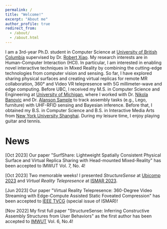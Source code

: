 ```yaml
---
permalink: /
title: "Welcome!"
excerpt: "About me"
author_profile: true
redirect_from: 
  - /about/
  - /about.html
---
```


I am a 3rd-year Ph.D. student in Computer Science at [University of British Columbia](https://www.ubc.ca/) supervised by Dr. [Robert Xiao](https://www.robertxiao.ca/). My research interests are in Human-Computer Interaction (HCI). In particular, I am interested in enabling novel interactive techniques in Mixed Reality by combining the cutting-edge technologies from computer vision and sensing. So far, I have explored sharing physical surfaces and creating virtual replicas for remote MR collaboration, 360&deg; and Video VR telepresence with 5G millimeter-wave and edge computing. Before UBC, I received my M.S. in Computer Science and Engineering at [University of Michigan](https://umich.edu/), where I worked with Dr. [Nikola Banovic](http://www.nikolabanovic.net/) and Dr. [Alanson Sample](https://www.alansonsample.com/) to track assembly tasks (e.g., Lego, furniture) with UHF-RFID sensing and Bayesian inference. Before that, I obtained my B.S. in Computer Science and B.S. in Interactive Media Arts from [New York University Shanghai](https://shanghai.nyu.edu/). During my leisure time, I enjoy playing guitar and tennis.

# News
[Oct 2023] Our paper "SurfShare: Lightweight Spatially Consistent Physical Surface and Virtual Replica Sharing with Head-mounted Mixed-Reality" has been accepted to IMWUT Vol. 7, No. 4!

[Oct 2023] Two memorable weeks! I presented *StructureSense* at [Ubicomp 2023](https://www.ubicomp.org/ubicomp-iswc-2023/) and *Virtual Reality Telepresence* at [ISMAR 2023](https://ismar23.org/).

[Jun 2023] Our paper "Virtual Reality Telepresence: 360-Degree Video Streaming with Edge-Compute Assisted Static Foveated Compression" has been accepted to [IEEE TVCG](https://ieeexplore.ieee.org/xpl/RecentIssue.jsp?punumber=2945) (special issue of ISMAR)!

[Nov 2022] My first full paper "StructureSense: Inferring Constructive Assembly Structures from User Behaviors" as the first author has been accepted to [IMWUT](https://dl.acm.org/journal/imwut) Vol. 6, No.4!